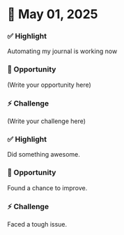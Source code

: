 # 📆 May 01, 2025

### ✅ Highlight
Automating my journal is working now

### 🌱 Opportunity
(Write your opportunity here)

### ⚡️ Challenge
(Write your challenge here)

### ✅ Highlight
Did something awesome.

### 🌱 Opportunity
Found a chance to improve.

### ⚡️ Challenge
Faced a tough issue.
